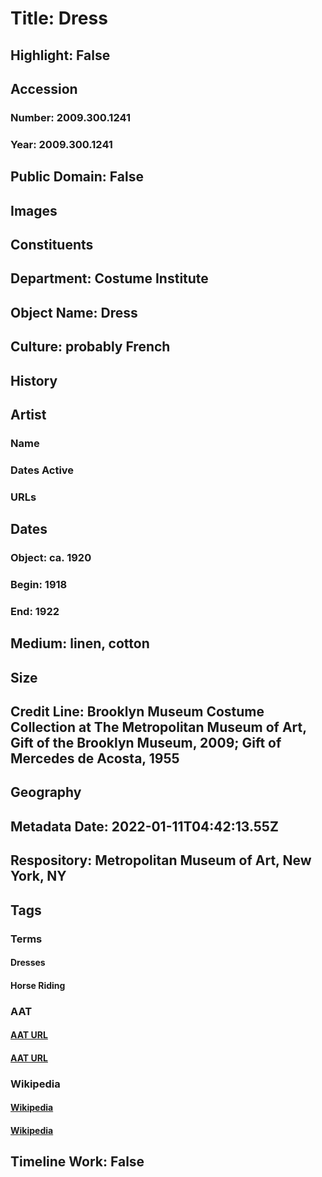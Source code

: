 # Title: Dress
## Highlight: False
## Accession
### Number: 2009.300.1241
### Year: 2009.300.1241
## Public Domain: False
## Images
## Constituents
## Department: Costume Institute
## Object Name: Dress
## Culture: probably French
## History
## Artist
### Name
### Dates Active
### URLs
## Dates
### Object: ca. 1920
### Begin: 1918
### End: 1922
## Medium: linen, cotton
## Size
## Credit Line: Brooklyn Museum Costume Collection at The Metropolitan Museum of Art, Gift of the Brooklyn Museum, 2009; Gift of Mercedes de Acosta, 1955
## Geography
## Metadata Date: 2022-01-11T04:42:13.55Z
## Respository: Metropolitan Museum of Art, New York, NY
## Tags
### Terms
#### Dresses
#### Horse Riding
### AAT
#### [AAT URL](http://vocab.getty.edu/page/aat/300046159)
#### [AAT URL](http://vocab.getty.edu/page/aat/300249313)
### Wikipedia
#### [Wikipedia]()
#### [Wikipedia]()
## Timeline Work: False